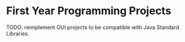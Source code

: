 # First Year Programming Projects

TODO: reimplement GUI projects to be compatible with Java Standard Libraries.
